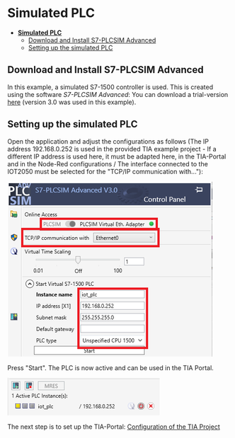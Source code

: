 # **Simulated PLC**

- [**Simulated PLC**](#simulated-plc)
  - [Download and Install S7-PLCSIM Advanced](#download-and-install-s7-plcsim-advanced)
  - [Setting up the simulated PLC](#setting-up-the-simulated-plc)

## Download and Install S7-PLCSIM Advanced

In this example, a simulated S7-1500 controller is used. This is created using the software *S7-PLCSIM Advanced*: You can download a trial-version [here](https://support.industry.siemens.com/cs/de/en/view/109795016/en) (version 3.0 was used in this example).

## Setting up the simulated PLC

Open the application and adjust the configurations as follows (The IP address 192.168.0.252 is used in the provided TIA example project - If a different IP address is used here, it must be adapted here, in the TIA-Portal and in the Node-Red configurations / The interface connected to the IOT2050 must be selected for the "TCP/IP communication with..."):

![Configuration PLCSIM Advanced](graphics/8-1-configuration-plcsimadvanced.png)

Press "Start". The PLC is now active and can be used in the TIA Portal.

![Generating PLC](graphics/8-2-generating-plc.png)

The next step is to set up the TIA-Portal: [Configuration of the TIA Project](README_TIAPROJECT.md)
